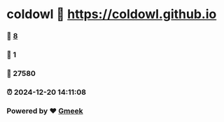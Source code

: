 # coldowl :link: https://coldowl.github.io 
### :page_facing_up: [8](https://coldowl.github.io/tag.html) 
### :speech_balloon: 1 
### :hibiscus: 27580 
### :alarm_clock: 2024-12-20 14:11:08 
### Powered by :heart: [Gmeek](https://github.com/Meekdai/Gmeek)
